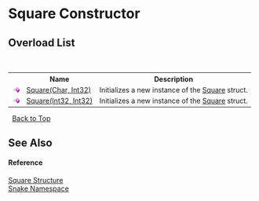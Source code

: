 # Square Constructor 
 


## Overload List
&nbsp;<table><tr><th></th><th>Name</th><th>Description</th></tr><tr><td>![Public method](media/pubmethod.gif "Public method")</td><td><a href="M_Snake_Square__ctor">Square(Char, Int32)</a></td><td>
Initializes a new instance of the <a href="T_Snake_Square">Square</a> struct.</td></tr><tr><td>![Public method](media/pubmethod.gif "Public method")</td><td><a href="M_Snake_Square__ctor_1">Square(Int32, Int32)</a></td><td>
Initializes a new instance of the <a href="T_Snake_Square">Square</a> struct.</td></tr></table>&nbsp;
<a href="#square-constructor">Back to Top</a>

## See Also


#### Reference
<a href="T_Snake_Square">Square Structure</a><br /><a href="N_Snake">Snake Namespace</a><br />